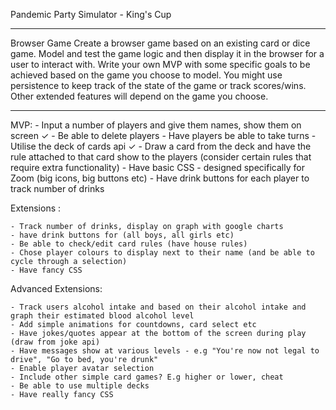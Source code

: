 Pandemic Party Simulator - King's Cup

--------------------------------------


Browser Game
Create a browser game based on an existing card or dice game. Model and test the game logic and then display it in the browser for a user to interact with.
Write your own MVP with some specific goals to be achieved based on the game you choose to model.
You might use persistence to keep track of the state of the game or track scores/wins. Other extended features will depend on the game you choose.

--------------------------------------



MVP: 
	- Input a number of players and give them names, show them on screen ✓
	- Be able to delete players
	- Have players be able to take turns
	- Utilise the deck of cards api ✓
	- Draw a card from the deck and have the rule attached to that card show to the players (consider certain rules that require extra functionality)
	- Have basic CSS - designed specifically for Zoom (big icons, big buttons etc)
	- Have drink buttons for each player to track number of drinks

Extensions :

	- Track number of drinks, display on graph with google charts
	- have drink buttons for (all boys, all girls etc)
	- Be able to check/edit card rules (have house rules)
	- Chose player colours to display next to their name (and be able to cycle through a selection)
	- Have fancy CSS

Advanced Extensions: 

    - Track users alcohol intake and based on their alcohol intake and graph their estimated blood alcohol level
    - Add simple animations for countdowns, card select etc
    - Have jokes/quotes appear at the bottom of the screen during play (draw from joke api)
    - Have messages show at various levels - e.g "You're now not legal to drive", "Go to bed, you're drunk"
    - Enable player avatar selection
    - Include other simple card games? E.g higher or lower, cheat
	- Be able to use multiple decks
    - Have really fancy CSS